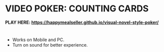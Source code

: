 # VIDEO POKER: COUNTING CARDS 
<b> PLAY HERE: https://happymealseller.github.io/visual-novel-style-poker/</b>
# 
<ul> 
  <li>Works on Mobile and PC.</li>
  <li>Turn on sound for better experience.</li>  
</ul>
